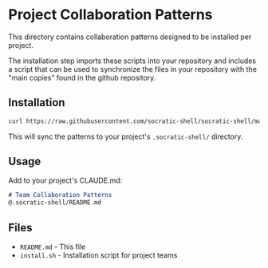 # Project Collaboration Patterns

This directory contains collaboration patterns designed to be installed per project.

The installation step imports these scripts into your repository and includes a script that can be used to synchronize the files in your repository with the "main copies" found in the github repository.

## Installation

```bash
curl https://raw.githubusercontent.com/socratic-shell/socratic-shell/main/src/prompts/project/install.sh | bash
```

This will sync the patterns to your project's `.socratic-shell/` directory.

## Usage

Add to your project's CLAUDE.md:

```markdown
# Team Collaboration Patterns
@.socratic-shell/README.md
```

## Files

- `README.md` - This file
- `install.sh` - Installation script for project teams
